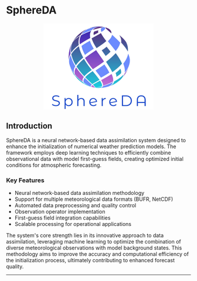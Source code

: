 # SphereDA
<div align="center">
  <img src="docs/images/sphereda_logo_with_name.png" alt="SphereDA Logo" width="300"/>
</div>


## Introduction

SphereDA is a neural network-based data assimilation system designed to enhance the initialization of numerical weather prediction models. The framework employs deep learning techniques to efficiently combine observational data with model first-guess fields, creating optimized initial conditions for atmospheric forecasting.

### Key Features
- Neural network-based data assimilation methodology
- Support for multiple meteorological data formats (BUFR, NetCDF)
- Automated data preprocessing and quality control
- Observation operator implementation
- First-guess field integration capabilities
- Scalable processing for operational applications

The system's core strength lies in its innovative approach to data assimilation, leveraging machine learning to optimize the combination of diverse meteorological observations with model background states. This methodology aims to improve the accuracy and computational efficiency of the initialization process, ultimately contributing to enhanced forecast quality.

---
